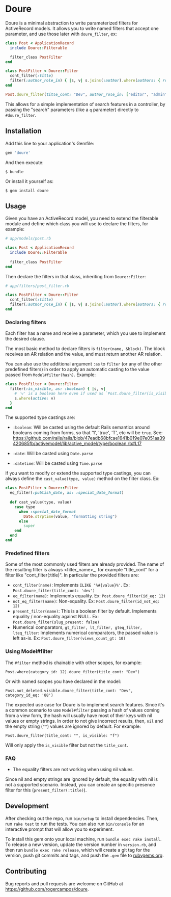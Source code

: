 # Doure

Doure is a minimal abstraction to write parameterized filters for ActiveRecord models. It allows you to write named filters that accept one parameter, and use those later with `doure_filter`, ex:

```ruby
class Post < ApplicationRecord
  include Doure::Filterable

  filter_class PostFilter
end

class PostFilter < Doure::Filter
  cont_filter(:title)
  filter(:author_role_in) { |s, v| s.joins(:author).where(authors: { role: v }) }
end

Post.doure_filter(title_cont: "Dev", author_role_in: ["editor", "admin"])
```

This allows for a simple implementation of search features in a controller, by passing the "search" parameters (like a `q` parameter) directly to `#doure_filter`.

## Installation

Add this line to your application's Gemfile:

```ruby
gem 'doure'
```

And then execute:

    $ bundle

Or install it yourself as:

    $ gem install doure

## Usage

Given you have an ActiveRecord model, you need to extend the filterable module and define which class you will use to declare the filters, for example:

```ruby
# app/models/post.rb

class Post < ApplicationRecord
  include Doure::Filterable
  
  filter_class PostFilter
end
```

Then declare the filters in that class, inheriting from `Doure::Filter`:

```ruby
# app/filters/post_filter.rb

class PostFilter < Doure::Filter
  cont_filter(:title)
  filter(:author_role_in) { |s, v| s.joins(:author).where(authors: { role: v }) }
end
```

### Declaring filters

Each filter has a name and receive a parameter, which you use to implement the desired clause. 

The most basic method to declare filters is `filter(name, &block)`. The block receives an AR relation and the value, and must return another AR relation. 

You can also use the additional argument `:as` to `filter` (or any of the other predefined filters) in order to apply an automatic casting to the value passed from `Model#filter(hash)`. Example:

```ruby
class PostFilter < Doure::Filter
  filter(:is_visible, as: :boolean) { |s, v|
    # 'v' is a boolean here even if used as `Post.doure_filter(is_visible: 'true')` 
    s.where(active: v) 
  }
end
```

The supported type castings are:

- `:boolean`: Will be casted using the default Rails semantics around booleans coming from forms, so that '1', 'true', 'T', etc will be `true`. See: https://github.com/rails/rails/blob/47eadb68bfcae1641b019e07e051aa39420685fb/activemodel/lib/active_model/type/boolean.rb#L17

- `:date`: Will be casted using `Date.parse`

- `:datetime`: Will be casted using `Time.parse` 

If you want to modify or extend the supported type castings, you can always define the `cast_value(type, value)` method on the filter class. Ex:

```ruby
class PostFilter < Doure::Filter
  eq_filter(:publish_date, as: :special_date_format)
  
  def cast_value(type, value)
    case type
      when :special_date_format
        Date.strptime(value, "formatting string")
      else
        super
    end
  end
end
```


### Predefined filters

Some of the most commonly used filters are already provided. The name of the resulting filter is always <filter_name>_<prefix>, for example "title_cont" for a filter like "cont_filter(:title)". In particular the provided filters are:

- `cont_filter(name)`: Implements `ILIKE '%#{value}%'`. Ex: `Post.doure_filter(title_cont: 'dev')`
- `eq_filter(name)`: Implements equality. Ex: `Post.doure_filter(id_eq: 12)`
- `not_eq_filter(name)`: Non-equality. Ex: `Post.doure_filter(id_not_eq: 12)`
- `present_filter(name)`: This is a boolean filter by default. Implements equality / non-equality against NULL. Ex: `Post.doure_filter(slug_present: false)`
-  Numerical comparators, `gt_filter, lt_filter, gteq_filter, lteq_filter`: Implements numerical comparators, the passed value is left as-is. Ex: `Post.doure_filter(views_count_gt: 10)` 


### Using Model#filter

The `#filter` method is chainable with other scopes, for example:

`Post.where(category_id: 12).doure_filter(title_cont: "Dev")`

Or with named scopes you have declared in the model:

`Post.not_deleted.visible.doure_filter(title_cont: "Dev", category_id_eq: '88')`

The expected use case for Doure is to implement search features. Since it's a common scenario to use `Model#filter` passing a hash of values coming from a view form, the hash will usually have most of their keys with nil values or empty strings. In order to not give incorrect results, then, `nil` and the empty string (`""`) values are ignored by default. For example:

`Post.doure_filter(title_cont: "", is_visible: "f")`

Will only apply the `is_visible` filter but not the `title_cont`.  

 
### FAQ

- The equality filters are not working when using nil values. 

Since nil and empty strings are ignored by default, the equality with nil is not a supported scenario. Instead, you can create an specific presence filter for this (`present_filter(:title)`). 



## Development

After checking out the repo, run `bin/setup` to install dependencies. Then, run `rake test` to run the tests. You can also run `bin/console` for an interactive prompt that will allow you to experiment.

To install this gem onto your local machine, run `bundle exec rake install`. To release a new version, update the version number in `version.rb`, and then run `bundle exec rake release`, which will create a git tag for the version, push git commits and tags, and push the `.gem` file to [rubygems.org](https://rubygems.org).

## Contributing

Bug reports and pull requests are welcome on GitHub at https://github.com/rogercampos/doure.
